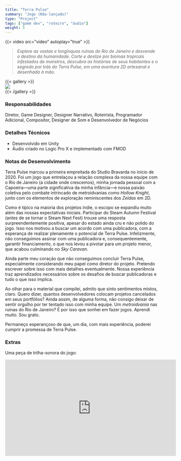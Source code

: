 ```yaml
---  
title: "Terra Pulse"  
summary: "Jogo (Não-lançado)"  
type: "Project"  
tags: ["game dev", "roteiro", "áudio"]  
weight: 5
---  
```

{{< video src="video" autoplay="true" >}}  

> *Explore as vastas e longínquas ruínas do Rio de Janeiro e desvende o destino da humanidade. Corte e deslize por biomas tropicais infestados de monstros, descubra as histórias de seus habitantes e o segredo por trás do Terra Pulse, em uma aventura 2D artesanal e desenhada à mão.*  

{{< gallery >}}  
  <img src="\.\.\projects/terra-pulse/l1.png" class="grid-w50" />  
{{< /gallery >}}  

### Responsabilidades 

Diretor, Game Designer, Designer Narrativo, Roteirista, Programador Adicional, Compositor, Designer de Som e Desenvolvedor de Negócios  

### Detalhes Técnicos  

- Desenvolvido em Unity  
- Áudio criado no Logic Pro X e implementado com FMOD  

### Notas de Desenvolvimento  

Terra Pulse marcou a primeira empreitada do Studio Bravarda no início de 2020. Foi um jogo que entrelaçou a relação complexa da nossa equipe com o Rio de Janeiro (a cidade onde crescemos), minha jornada pessoal com a Capoeira—uma parte significativa da minha infância—e nossa paixão coletiva pelo combate intrincado de metroidvanias como *Hollow Knight*, junto com os elementos de exploração reminiscentes dos *Zeldas* em 2D.  

Como é típico na maioria dos projetos indie, o escopo se expandiu muito além das nossas expectativas iniciais. Participar do Steam Autumn Festival (antes de se tornar o Steam Next Fest) trouxe uma resposta surpreendentemente positiva, apesar do estado ainda cru e não polido do jogo. Isso nos motivou a buscar um acordo com uma publicadora, com a esperança de realizar plenamente o potencial de Terra Pulse. Infelizmente, não conseguimos assinar com uma publicadora e, consequentemente, garantir financiamento, o que nos levou a pivotar para um projeto menor, que acabou culminando no *Sky Caravan*.  

Ainda parte meu coração que não conseguimos concluir Terra Pulse, especialmente considerando meu papel como diretor do projeto. Pretendo escrever sobre isso com mais detalhes eventualmente. Nossa experiência traz aprendizados necessários sobre os desafios de buscar publicadoras e tudo o que isso implica.  

Ao olhar para o material que compilei, admito que sinto sentimentos mistos, claro. Quero dizer, quantos desenvolvedores colocam projetos cancelados em seus portfólios? Ainda assim, de alguma forma, não consigo deixar de sentir orgulho por ter tentado isso com minha equipe. Um *metroidvania* nas ruínas do Rio de Janeiro? É por isso que sonhei em fazer jogos. Aprendi muito. Sou grato.  

Permaneço esperançoso de que, um dia, com mais experiência, poderei cumprir a promessa de Terra Pulse.  

### Extras

Uma peça de trilha-sonora do jogo:

<iframe width="560" height="315" src="https://www.youtube.com/embed/6Dn3lBPutJs?si=XpcNuarlh01vS1oL" title="YouTube video player" frameborder="0" allow="accelerometer; autoplay; clipboard-write; encrypted-media; gyroscope; picture-in-picture; web-share" referrerpolicy="strict-origin-when-cross-origin" allowfullscreen></iframe>